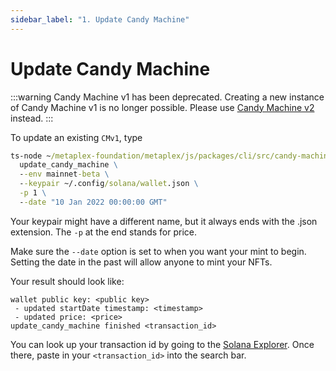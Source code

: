 ```yaml
---
sidebar_label: "1. Update Candy Machine"
---
```


# Update Candy Machine

:::warning
Candy Machine v1 has been deprecated. Creating a new instance of Candy Machine v1 is no longer possible. Please use [Candy Machine v2](../candy-machine-v2/introduction) instead.
:::

To update an existing `CMv1`, type
```cmd
ts-node ~/metaplex-foundation/metaplex/js/packages/cli/src/candy-machine-v1-cli.ts \
  update_candy_machine \
  --env mainnet-beta \
  --keypair ~/.config/solana/wallet.json \
  -p 1 \
  --date "10 Jan 2022 00:00:00 GMT"
```

Your keypair might have a different name, but it always ends with the .json extension. The `-p` at the end stands for price. 

Make sure the `--date` option is set to when you want your mint to begin. Setting the date in the past will allow anyone to mint your NFTs. 

Your result should look like:
```
wallet public key: <public key>
 - updated startDate timestamp: <timestamp>
 - updated price: <price>
update_candy_machine finished <transaction_id>
```

You can look up your transaction id by going to the [Solana Explorer](https://explorer.solana.com/). Once there, paste in your `<transaction_id>` into the search bar.
